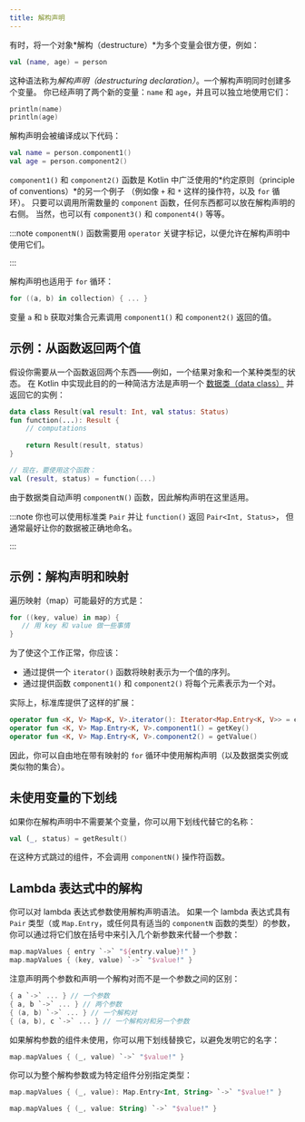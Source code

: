 ```yaml
---
title: 解构声明
---
```

有时，将一个对象*解构（destructure）*为多个变量会很方便，例如：

```kotlin
val (name, age) = person
```

这种语法称为*解构声明（destructuring declaration）*。一个解构声明同时创建多个变量。
你已经声明了两个新的变量：`name` 和 `age`，并且可以独立地使用它们：

```kotlin
println(name)
println(age)
```

解构声明会被编译成以下代码：

```kotlin
val name = person.component1()
val age = person.component2()
```

`component1()` 和 `component2()` 函数是 Kotlin 中广泛使用的*约定原则（principle of conventions）*的另一个例子
（例如像 `+` 和 `*` 这样的操作符，以及 `for` 循环）。
只要可以调用所需数量的 `component` 函数，任何东西都可以放在解构声明的右侧。
当然，也可以有 `component3()` 和 `component4()` 等等。

:::note
`componentN()` 函数需要用 `operator` 关键字标记，以便允许在解构声明中使用它们。

:::

解构声明也适用于 `for` 循环：

```kotlin
for ((a, b) in collection) { ... }
```

变量 `a` 和 `b` 获取对集合元素调用 `component1()` 和 `component2()` 返回的值。

## 示例：从函数返回两个值

假设你需要从一个函数返回两个东西——例如，一个结果对象和一个某种类型的状态。
在 Kotlin 中实现此目的的一种简洁方法是声明一个 [数据类（data class）](data-classes) 并返回它的实例：

```kotlin
data class Result(val result: Int, val status: Status)
fun function(...): Result {
    // computations
    
    return Result(result, status)
}

// 现在，要使用这个函数：
val (result, status) = function(...)
```

由于数据类自动声明 `componentN()` 函数，因此解构声明在这里适用。

:::note
你也可以使用标准类 `Pair` 并让 `function()` 返回 `Pair<Int, Status>`，
但通常最好让你的数据被正确地命名。

:::

## 示例：解构声明和映射

遍历映射（map）可能最好的方式是：

```kotlin
for ((key, value) in map) {
   // 用 key 和 value 做一些事情
}
```

为了使这个工作正常，你应该：

* 通过提供一个 `iterator()` 函数将映射表示为一个值的序列。
* 通过提供函数 `component1()` 和 `component2()` 将每个元素表示为一个对。

实际上，标准库提供了这样的扩展：

```kotlin
operator fun <K, V> Map<K, V>.iterator(): Iterator<Map.Entry<K, V>> = entrySet().iterator()
operator fun <K, V> Map.Entry<K, V>.component1() = getKey()
operator fun <K, V> Map.Entry<K, V>.component2() = getValue()
```

因此，你可以自由地在带有映射的 `for` 循环中使用解构声明（以及数据类实例或类似物的集合）。

## 未使用变量的下划线

如果你在解构声明中不需要某个变量，你可以用下划线代替它的名称：

```kotlin
val (_, status) = getResult()
```

在这种方式跳过的组件，不会调用 `componentN()` 操作符函数。

## Lambda 表达式中的解构

你可以对 lambda 表达式参数使用解构声明语法。
如果一个 lambda 表达式具有 `Pair` 类型（或 `Map.Entry`，或任何具有适当的 `componentN` 函数的类型）的参数，你可以通过将它们放在括号中来引入几个新参数来代替一个参数：

```kotlin
map.mapValues { entry `->` "${entry.value}!" }
map.mapValues { (key, value) `->` "$value!" }
```

注意声明两个参数和声明一个解构对而不是一个参数之间的区别：

```kotlin
{ a `->` ... } // 一个参数
{ a, b `->` ... } // 两个参数
{ (a, b) `->` ... } // 一个解构对
{ (a, b), c `->` ... } // 一个解构对和另一个参数
```

如果解构参数的组件未使用，你可以用下划线替换它，以避免发明它的名字：

```kotlin
map.mapValues { (_, value) `->` "$value!" }
```

你可以为整个解构参数或为特定组件分别指定类型：

```kotlin
map.mapValues { (_, value): Map.Entry<Int, String> `->` "$value!" }

map.mapValues { (_, value: String) `->` "$value!" }
```